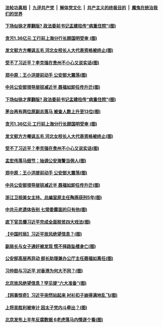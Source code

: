 ####  [法轮功真相](../../../../basic/blob/master/README.md?t=07080331) &nbsp;|&nbsp; [九评共产党](../../../../9ping.md/blob/master/README.md?t=07080331) &nbsp;|&nbsp; [解体党文化](../../../../jtdwh.md/blob/master/README.md?t=07080331)  &nbsp;|&nbsp; [共产主义的终极目的](../../../../gczydzjmd.md/blob/master/README.md?t=07080331) &nbsp;|&nbsp; [魔鬼在统治我们的世界](../../../../mgztzwmdsj.md/blob/master/README.md?t=07080331) 

#### [下场似徐才厚翻版? 政法委前书记孟建柱传“病重住院”(图)](../pages/p2/938976.md?t=07080331) 

#### [贪污1.36亿元 工行前上海分行长顾国明受审 (图)](../pages/p2/938931.md?t=07080331) 

#### [发文挺方方嘲讽五毛 河北女校长人大代表资格被终止(图)](../pages/p2/938916.md?t=07080331) 

#### [受不了习近平？李克强在贵州不小心又说实话(图)](../pages/p2/938919.md?t=07080331) 

#### [郑中原：王小洪提前动手 公安部大震荡(图)](../pages/p2/938863.md?t=07080331) 

#### [中共公安部领导层锐减近半 聂福如卸任传升迁(图)](../pages/p2/938820.md?t=07080331) 

#### [下场似徐才厚翻版? 政法委前书记孟建柱传“病重住院”(图)](../pages/p2/938976.md?t=07080331) 

#### [茅台再有两位原副总落马 被查人数上升至13位(图)](../pages/p2/938938.md?t=07080331) 

#### [贪污1.36亿元 工行前上海分行长顾国明受审 (图)](../pages/p2/938931.md?t=07080331) 

#### [发文挺方方嘲讽五毛 河北女校长人大代表资格被终止(图)](../pages/p2/938916.md?t=07080331) 

#### [受不了习近平？李克强在贵州不小心又说实话(图)](../pages/p2/938919.md?t=07080331) 

#### [孟宏伟落马细节：抽调公安海警当佣人(图)](../pages/p2/938902.md?t=07080331) 

#### [郑中原：王小洪提前动手 公安部大震荡(图)](../pages/p2/938863.md?t=07080331) 


#### [中共公安部领导层锐减近半 聂福如卸任传升迁(图)](../pages/p2/938820.md?t=07080331) 

#### [浙江卫视美女主持、总编室原主任陶燕获刑5年(图)](../pages/p2/938789.md?t=07080331) 

#### [中共元老遗体告别 七常委露面的只有他(图)](../pages/p2/938818.md?t=07080331) 

#### [底下官员爆习近平完成全面脱贫四大戏法(图)](../pages/p2/938790.md?t=07080331) 

#### [【中国时局】习近平放风绝望信息？(图)](../pages/p2/938739.md?t=07080331) 

#### [副局长与女子通奸被发现 慌不择路坠楼身亡(图)](../pages/p2/938741.md?t=07080331) 

#### [公安部高层再异动 部长助理兼办公厅主任聂福如离任(图)](../pages/p2/938732.md?t=07080331) 

#### [习仲勋与习近平 对香港为何大不同？(图)](../pages/p2/938725.md?t=07080331) 

#### [北京放风绝望信息？罕见提“六大准备”(图)](../pages/p2/938712.md?t=07080331) 

#### [【网事惊奇】习近平突然站起来 衬衫扣子崩得满地乱飞(图)](../pages/p2/938569.md?t=07080331) 

#### [上将吴胜利被审计 因太子党内斗牵出？(图)](../pages/p2/938673.md?t=07080331) 

#### [北京发布上半年反腐数据 6老虎落马内情逐个看(图)](../pages/p2/938653.md?t=07080331) 

